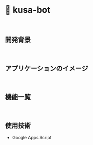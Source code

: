# 🌱 kusa-bot

<br />

## 開発背景

<br />

## アプリケーションのイメージ

<br />

## 機能一覧

<br />

## 使用技術

- Google Apps Script

<br />
